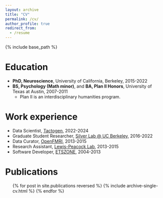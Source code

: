 ```yaml
---
layout: archive
title: "CV"
permalink: /cv/
author_profile: true
redirect_from:
  - /resume
---
```


{% include base_path %}

Education
======
* <b>PhD, Neuroscience</b>, University of California, Berkeley, 2015-2022
* <b>BS, Psychology (Math minor)</b>, and <b>BA, Plan II Honors</b>, University of Texas at Austin, 2007-2011
  * Plan II is an interdisciplinary humanities program.

Work experience
======
* Data Scientist, <a href='https://tactogen.com'>Tactogen</a>, 2022-2024
* Graduate Student Researcher, <a href='https://argentum.ucbso.berkeley.edu/'>Silver Lab @ UC Berkeley</a>, 2016-2022
* Data Curator, <a href='https://openfmri.org/'>OpenFMRI</a>, 2013-2015
* Research Assistant, <a href='https://www.lewpealab.org/'>Lewis-Peacock Lab</a>, 2013-2015
* Software Developer, <a href='https://etszone.com'>ETSZONE</a>, 2004-2013
  
Publications
======
  <ul>{% for post in site.publications reversed %}
    {% include archive-single-cv.html %}
  {% endfor %}</ul>
